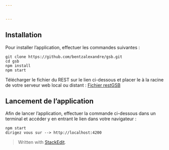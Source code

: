 ```yaml
---


---
```


<h2 id="installation">Installation</h2>
<p>Pour installer l’application, effectuer les commandes suivantes :</p>
<pre><code>git clone https://github.com/bentzalexandre/gsb.git
cd gsb
npm install
npm start
</code></pre>
<p>Télécharger le fichier du REST sur le lien ci-dessous et placer le à la racine de votre serveur web local ou distant : <a href="https://drive.google.com/open?id=1ly4zDao5AS-slG2kwhMiBs6mAnTA7YCS">Fichier restGSB</a></p>
<h2 id="lancement-de-lapplication">Lancement de l’application</h2>
<p>Afin de lancer l’application, effectuer la commande ci-dessous dans un terminal et accéder y en entrant le lien dans votre navigateur :</p>
<pre><code>npm start
dirigez vous sur --&gt; http://localhost:4200
</code></pre>
<blockquote>
<p>Written with <a href="https://stackedit.io/">StackEdit</a>.</p>
</blockquote>


